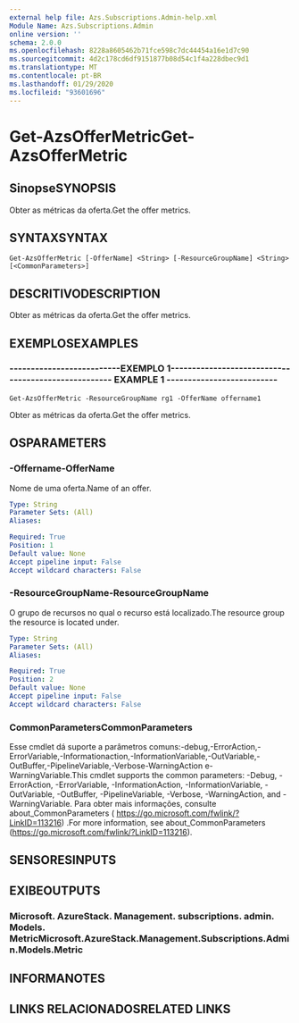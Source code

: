 ```yaml
---
external help file: Azs.Subscriptions.Admin-help.xml
Module Name: Azs.Subscriptions.Admin
online version: ''
schema: 2.0.0
ms.openlocfilehash: 8228a8605462b71fce598c7dc44454a16e1d7c90
ms.sourcegitcommit: 4d2c178cd6df9151877b08d54c1f4a228dbec9d1
ms.translationtype: MT
ms.contentlocale: pt-BR
ms.lasthandoff: 01/29/2020
ms.locfileid: "93601696"
---
```

# <span data-ttu-id="9c9ec-101">Get-AzsOfferMetric</span><span class="sxs-lookup"><span data-stu-id="9c9ec-101">Get-AzsOfferMetric</span></span>

## <span data-ttu-id="9c9ec-102">Sinopse</span><span class="sxs-lookup"><span data-stu-id="9c9ec-102">SYNOPSIS</span></span>
<span data-ttu-id="9c9ec-103">Obter as métricas da oferta.</span><span class="sxs-lookup"><span data-stu-id="9c9ec-103">Get the offer metrics.</span></span>

## <span data-ttu-id="9c9ec-104">SYNTAX</span><span class="sxs-lookup"><span data-stu-id="9c9ec-104">SYNTAX</span></span>

```
Get-AzsOfferMetric [-OfferName] <String> [-ResourceGroupName] <String> [<CommonParameters>]
```

## <span data-ttu-id="9c9ec-105">DESCRITIVO</span><span class="sxs-lookup"><span data-stu-id="9c9ec-105">DESCRIPTION</span></span>
<span data-ttu-id="9c9ec-106">Obter as métricas da oferta.</span><span class="sxs-lookup"><span data-stu-id="9c9ec-106">Get the offer metrics.</span></span>

## <span data-ttu-id="9c9ec-107">EXEMPLOS</span><span class="sxs-lookup"><span data-stu-id="9c9ec-107">EXAMPLES</span></span>

### <span data-ttu-id="9c9ec-108">--------------------------EXEMPLO 1--------------------------</span><span class="sxs-lookup"><span data-stu-id="9c9ec-108">-------------------------- EXAMPLE 1 --------------------------</span></span>
```
Get-AzsOfferMetric -ResourceGroupName rg1 -OfferName offername1
```

<span data-ttu-id="9c9ec-109">Obter as métricas da oferta.</span><span class="sxs-lookup"><span data-stu-id="9c9ec-109">Get the offer metrics.</span></span>

## <span data-ttu-id="9c9ec-110">OS</span><span class="sxs-lookup"><span data-stu-id="9c9ec-110">PARAMETERS</span></span>

### <span data-ttu-id="9c9ec-111">-Offername</span><span class="sxs-lookup"><span data-stu-id="9c9ec-111">-OfferName</span></span>
<span data-ttu-id="9c9ec-112">Nome de uma oferta.</span><span class="sxs-lookup"><span data-stu-id="9c9ec-112">Name of an offer.</span></span>

```yaml
Type: String
Parameter Sets: (All)
Aliases: 

Required: True
Position: 1
Default value: None
Accept pipeline input: False
Accept wildcard characters: False
```

### <span data-ttu-id="9c9ec-113">-ResourceGroupName</span><span class="sxs-lookup"><span data-stu-id="9c9ec-113">-ResourceGroupName</span></span>
<span data-ttu-id="9c9ec-114">O grupo de recursos no qual o recurso está localizado.</span><span class="sxs-lookup"><span data-stu-id="9c9ec-114">The resource group the resource is located under.</span></span>

```yaml
Type: String
Parameter Sets: (All)
Aliases: 

Required: True
Position: 2
Default value: None
Accept pipeline input: False
Accept wildcard characters: False
```

### <span data-ttu-id="9c9ec-115">CommonParameters</span><span class="sxs-lookup"><span data-stu-id="9c9ec-115">CommonParameters</span></span>
<span data-ttu-id="9c9ec-116">Esse cmdlet dá suporte a parâmetros comuns:-debug,-ErrorAction,-ErrorVariable,-Informationaction,-InformationVariable,-OutVariable,-OutBuffer,-PipelineVariable,-Verbose-WarningAction e-WarningVariable.</span><span class="sxs-lookup"><span data-stu-id="9c9ec-116">This cmdlet supports the common parameters: -Debug, -ErrorAction, -ErrorVariable, -InformationAction, -InformationVariable, -OutVariable, -OutBuffer, -PipelineVariable, -Verbose, -WarningAction, and -WarningVariable.</span></span> <span data-ttu-id="9c9ec-117">Para obter mais informações, consulte about_CommonParameters ( https://go.microsoft.com/fwlink/?LinkID=113216) .</span><span class="sxs-lookup"><span data-stu-id="9c9ec-117">For more information, see about_CommonParameters (https://go.microsoft.com/fwlink/?LinkID=113216).</span></span>

## <span data-ttu-id="9c9ec-118">SENSORES</span><span class="sxs-lookup"><span data-stu-id="9c9ec-118">INPUTS</span></span>

## <span data-ttu-id="9c9ec-119">EXIBE</span><span class="sxs-lookup"><span data-stu-id="9c9ec-119">OUTPUTS</span></span>

### <span data-ttu-id="9c9ec-120">Microsoft. AzureStack. Management. subscriptions. admin. Models. Metric</span><span class="sxs-lookup"><span data-stu-id="9c9ec-120">Microsoft.AzureStack.Management.Subscriptions.Admin.Models.Metric</span></span>

## <span data-ttu-id="9c9ec-121">INFORMA</span><span class="sxs-lookup"><span data-stu-id="9c9ec-121">NOTES</span></span>

## <span data-ttu-id="9c9ec-122">LINKS RELACIONADOS</span><span class="sxs-lookup"><span data-stu-id="9c9ec-122">RELATED LINKS</span></span>

